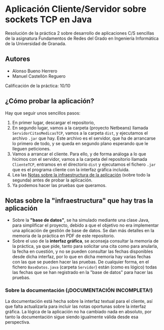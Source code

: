 # Aplicación Cliente/Servidor sobre sockets TCP en Java
Resolución de la práctica 2 sobre desarrollo de aplicaciones C/S sencillas de la asignatura Fundamentos de Redes del Grado en Ingeniería Informática de la Universidad de Granada. 

## Autores

* Alonso Bueno Herrero
* Manuel Castellón Reguero

Calificación de la práctica: 10/10

## ¿Cómo probar la aplicación? 
Hay que seguir unos sencillos pasos:

1. En primer lugar, descargar el repositorio,
2. En segundo lugar, vamos a la carpeta (proyecto Netbeans) llamada `ServidorCitasMedicasTCP`, vamos a la carpeta `dist`, y ejecutamos el archivo `.jar` que hay. Este archivo es el servidor, que ha de arrancarse lo primero de todo, y se queda en segundo plano esperando que le lleguen peticiones.
3. Vamos a arrancar el cliente. Para ello, y de forma análoga a lo que hicimos con el servidor, vamos a la carpeta del repositorio llamada `ClienteTCP`, entramos en el directorio `dist` y ejecutamos el fichero `.jar` que es el programa cliente con la interfaz gráfica incluida. 
4. Lea las [Notas sobre la infraestructura de la aplicación](#comments) (sobre todo la segunda) antes de probar la aplicación. 
5. Ya podemos hacer las pruebas que queramos. 

<a name="comments" ></a>
## Notas sobre la "infraestructura" que hay tras la aplicación

* Sobre la **"base de datos"**, se ha simulado mediante una clase Java, para simplificar el proyecto, debido a que el objetivo no era implementar una aplicación de gestión de base de datos. Se dan más detalles en la memoria de la práctica en PDF de este repositorio.
* Sobre el uso de la **interfaz gráfica**, se aconseja consultar la memoria de la práctica, ya que pide, tanto para solicitar una cita como para anularla, la fecha en cuestión, y no se pueden consultar las fechas disponibles desde dicha interfaz, por lo que en dicha memoria hay varias fechas con las que se pueden hacer las pruebas. De cualquier forma, en el fichero `BaseDatos.java` (carpeta `Servidor`) están (como es lógico) todas las fechas que se han registrado en la "base de datos" para hacer las pruebas. 

### Sobre la documentación (¡DOCUMENTACIÓN INCOMPLETA!)
La documentación está hecha sobre la interfaz textual para el cliente, así que falta actualizarla para incluir las notas oportunas sobre la interfaz gráfica. La lógica de la aplicación no ha cambiado nada en absoluto, por tanto la documentación sigue siendo igualmente válida desde esa perspectiva. 

